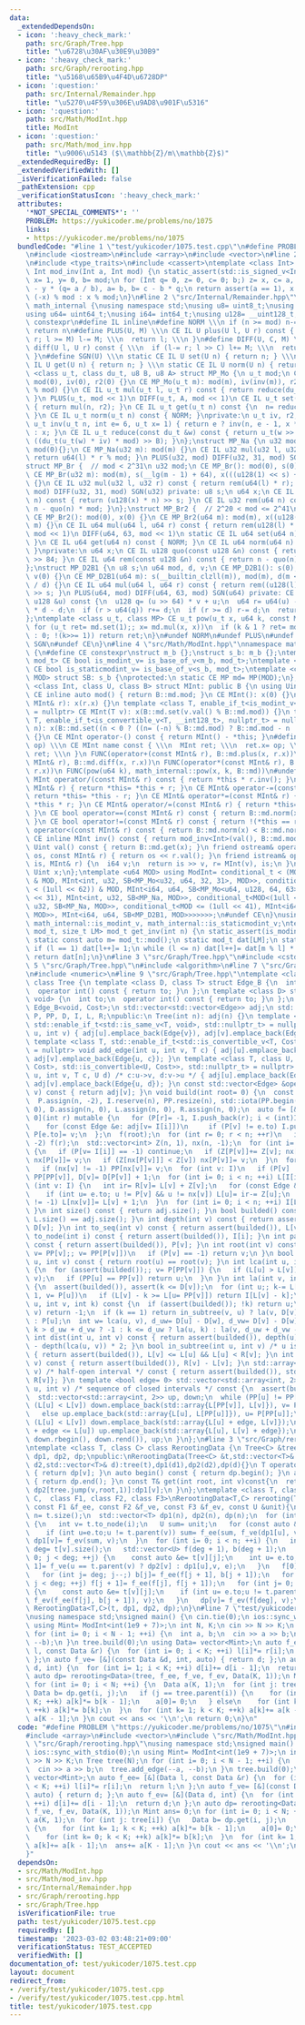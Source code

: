 ```yaml
---
data:
  _extendedDependsOn:
  - icon: ':heavy_check_mark:'
    path: src/Graph/Tree.hpp
    title: "\u6728\u30AF\u30E9\u30B9"
  - icon: ':heavy_check_mark:'
    path: src/Graph/rerooting.hpp
    title: "\u5168\u65B9\u4F4D\u6728DP"
  - icon: ':question:'
    path: src/Internal/Remainder.hpp
    title: "\u5270\u4F59\u306E\u9AD8\u901F\u5316"
  - icon: ':question:'
    path: src/Math/ModInt.hpp
    title: ModInt
  - icon: ':question:'
    path: src/Math/mod_inv.hpp
    title: "\u9006\u5143 ($\\mathbb{Z}/m\\mathbb{Z}$)"
  _extendedRequiredBy: []
  _extendedVerifiedWith: []
  _isVerificationFailed: false
  _pathExtension: cpp
  _verificationStatusIcon: ':heavy_check_mark:'
  attributes:
    '*NOT_SPECIAL_COMMENTS*': ''
    PROBLEM: https://yukicoder.me/problems/no/1075
    links:
    - https://yukicoder.me/problems/no/1075
  bundledCode: "#line 1 \"test/yukicoder/1075.test.cpp\"\n#define PROBLEM \"https://yukicoder.me/problems/no/1075\"\
    \n#include <iostream>\n#include <array>\n#include <vector>\n#line 2 \"src/Math/mod_inv.hpp\"\
    \n#include <type_traits>\n#include <cassert>\ntemplate <class Int> constexpr inline\
    \ Int mod_inv(Int a, Int mod) {\n static_assert(std::is_signed_v<Int>);\n Int\
    \ x= 1, y= 0, b= mod;\n for (Int q= 0, z= 0, c= 0; b;) z= x, c= a, x= y, y= z\
    \ - y * (q= a / b), a= b, b= c - b * q;\n return assert(a == 1), x < 0 ? mod -\
    \ (-x) % mod : x % mod;\n}\n#line 2 \"src/Internal/Remainder.hpp\"\nnamespace\
    \ math_internal {\nusing namespace std;\nusing u8= uint8_t;\nusing u32= uint32_t;\n\
    using u64= uint64_t;\nusing i64= int64_t;\nusing u128= __uint128_t;\n#define CE\
    \ constexpr\n#define IL inline\n#define NORM \\\n if (n >= mod) n-= mod; \\\n\
    \ return n\n#define PLUS(U, M) \\\n CE IL U plus(U l, U r) const { \\\n  if (l+=\
    \ r; l >= M) l-= M; \\\n  return l; \\\n }\n#define DIFF(U, C, M) \\\n CE IL U\
    \ diff(U l, U r) const { \\\n  if (l-= r; l >> C) l+= M; \\\n  return l; \\\n\
    \ }\n#define SGN(U) \\\n static CE IL U set(U n) { return n; } \\\n static CE\
    \ IL U get(U n) { return n; } \\\n static CE IL U norm(U n) { return n; }\ntemplate\
    \ <class u_t, class du_t, u8 B, u8 A> struct MP_Mo {\n u_t mod;\n CE MP_Mo():\
    \ mod(0), iv(0), r2(0) {}\n CE MP_Mo(u_t m): mod(m), iv(inv(m)), r2(-du_t(mod)\
    \ % mod) {}\n CE IL u_t mul(u_t l, u_t r) const { return reduce(du_t(l) * r);\
    \ }\n PLUS(u_t, mod << 1)\n DIFF(u_t, A, mod << 1)\n CE IL u_t set(u_t n) const\
    \ { return mul(n, r2); }\n CE IL u_t get(u_t n) const {\n  n= reduce(n);\n  NORM;\n\
    \ }\n CE IL u_t norm(u_t n) const { NORM; }\nprivate:\n u_t iv, r2;\n static CE\
    \ u_t inv(u_t n, int e= 6, u_t x= 1) { return e ? inv(n, e - 1, x * (2 - x * n))\
    \ : x; }\n CE IL u_t reduce(const du_t &w) const { return u_t(w >> B) + mod -\
    \ ((du_t(u_t(w) * iv) * mod) >> B); }\n};\nstruct MP_Na {\n u32 mod;\n CE MP_Na():\
    \ mod(0){};\n CE MP_Na(u32 m): mod(m) {}\n CE IL u32 mul(u32 l, u32 r) const {\
    \ return u64(l) * r % mod; }\n PLUS(u32, mod) DIFF(u32, 31, mod) SGN(u32)\n};\n\
    struct MP_Br {  // mod < 2^31\n u32 mod;\n CE MP_Br(): mod(0), s(0), x(0) {}\n\
    \ CE MP_Br(u32 m): mod(m), s(__lg(m - 1) + 64), x(((u128(1) << s) + m - 1) / m)\
    \ {}\n CE IL u32 mul(u32 l, u32 r) const { return rem(u64(l) * r); }\n PLUS(u32,\
    \ mod) DIFF(u32, 31, mod) SGN(u32) private: u8 s;\n u64 x;\n CE IL u64 quo(u64\
    \ n) const { return (u128(x) * n) >> s; }\n CE IL u32 rem(u64 n) const { return\
    \ n - quo(n) * mod; }\n};\nstruct MP_Br2 {  // 2^20 < mod <= 2^41\n u64 mod;\n\
    \ CE MP_Br2(): mod(0), x(0) {}\n CE MP_Br2(u64 m): mod(m), x((u128(1) << 84) /\
    \ m) {}\n CE IL u64 mul(u64 l, u64 r) const { return rem(u128(l) * r); }\n PLUS(u64,\
    \ mod << 1)\n DIFF(u64, 63, mod << 1)\n static CE IL u64 set(u64 n) { return n;\
    \ }\n CE IL u64 get(u64 n) const { NORM; }\n CE IL u64 norm(u64 n) const { NORM;\
    \ }\nprivate:\n u64 x;\n CE IL u128 quo(const u128 &n) const { return (n * x)\
    \ >> 84; }\n CE IL u64 rem(const u128 &n) const { return n - quo(n) * mod; }\n\
    };\nstruct MP_D2B1 {\n u8 s;\n u64 mod, d, v;\n CE MP_D2B1(): s(0), mod(0), d(0),\
    \ v(0) {}\n CE MP_D2B1(u64 m): s(__builtin_clzll(m)), mod(m), d(m << s), v(u128(-1)\
    \ / d) {}\n CE IL u64 mul(u64 l, u64 r) const { return rem((u128(l) * r) << s)\
    \ >> s; }\n PLUS(u64, mod) DIFF(u64, 63, mod) SGN(u64) private: CE IL u64 rem(const\
    \ u128 &u) const {\n  u128 q= (u >> 64) * v + u;\n  u64 r= u64(u) - (q >> 64)\
    \ * d - d;\n  if (r > u64(q)) r+= d;\n  if (r >= d) r-= d;\n  return r;\n }\n\
    };\ntemplate <class u_t, class MP> CE u_t pow(u_t x, u64 k, const MP &md) {\n\
    \ for (u_t ret= md.set(1);; x= md.mul(x, x))\n  if (k & 1 ? ret= md.mul(ret, x)\
    \ : 0; !(k>>= 1)) return ret;\n}\n#undef NORM\n#undef PLUS\n#undef DIFF\n#undef\
    \ SGN\n#undef CE\n}\n#line 4 \"src/Math/ModInt.hpp\"\nnamespace math_internal\
    \ {\n#define CE constexpr\nstruct m_b {};\nstruct s_b: m_b {};\ntemplate <class\
    \ mod_t> CE bool is_modint_v= is_base_of_v<m_b, mod_t>;\ntemplate <class mod_t>\
    \ CE bool is_staticmodint_v= is_base_of_v<s_b, mod_t>;\ntemplate <class MP, u64\
    \ MOD> struct SB: s_b {\nprotected:\n static CE MP md= MP(MOD);\n};\ntemplate\
    \ <class Int, class U, class B> struct MInt: public B {\n using Uint= U;\n static\
    \ CE inline auto mod() { return B::md.mod; }\n CE MInt(): x(0) {}\n CE MInt(const\
    \ MInt& r): x(r.x) {}\n template <class T, enable_if_t<is_modint_v<T>, nullptr_t>\
    \ = nullptr> CE MInt(T v): x(B::md.set(v.val() % B::md.mod)) {}\n template <class\
    \ T, enable_if_t<is_convertible_v<T, __int128_t>, nullptr_t> = nullptr> CE MInt(T\
    \ n): x(B::md.set((n < 0 ? ((n= (-n) % B::md.mod) ? B::md.mod - n : n) : n % B::md.mod)))\
    \ {}\n CE MInt operator-() const { return MInt() - *this; }\n#define FUNC(name,\
    \ op) \\\n CE MInt name const { \\\n  MInt ret; \\\n  ret.x= op; \\\n  return\
    \ ret; \\\n }\n FUNC(operator+(const MInt& r), B::md.plus(x, r.x))\n FUNC(operator-(const\
    \ MInt& r), B::md.diff(x, r.x))\n FUNC(operator*(const MInt& r), B::md.mul(x,\
    \ r.x))\n FUNC(pow(u64 k), math_internal::pow(x, k, B::md))\n#undef FUNC\n CE\
    \ MInt operator/(const MInt& r) const { return *this * r.inv(); }\n CE MInt& operator+=(const\
    \ MInt& r) { return *this= *this + r; }\n CE MInt& operator-=(const MInt& r) {\
    \ return *this= *this - r; }\n CE MInt& operator*=(const MInt& r) { return *this=\
    \ *this * r; }\n CE MInt& operator/=(const MInt& r) { return *this= *this / r;\
    \ }\n CE bool operator==(const MInt& r) const { return B::md.norm(x) == B::md.norm(r.x);\
    \ }\n CE bool operator!=(const MInt& r) const { return !(*this == r); }\n CE bool\
    \ operator<(const MInt& r) const { return B::md.norm(x) < B::md.norm(r.x); }\n\
    \ CE inline MInt inv() const { return mod_inv<Int>(val(), B::md.mod); }\n CE inline\
    \ Uint val() const { return B::md.get(x); }\n friend ostream& operator<<(ostream&\
    \ os, const MInt& r) { return os << r.val(); }\n friend istream& operator>>(istream&\
    \ is, MInt& r) {\n  i64 v;\n  return is >> v, r= MInt(v), is;\n }\nprivate:\n\
    \ Uint x;\n};\ntemplate <u64 MOD> using ModInt= conditional_t < (MOD < (1 << 30))\
    \ & MOD, MInt<int, u32, SB<MP_Mo<u32, u64, 32, 31>, MOD>>, conditional_t < (MOD\
    \ < (1ull << 62)) & MOD, MInt<i64, u64, SB<MP_Mo<u64, u128, 64, 63>, MOD>>, conditional_t<MOD<(1u\
    \ << 31), MInt<int, u32, SB<MP_Na, MOD>>, conditional_t<MOD<(1ull << 32), MInt<i64,\
    \ u32, SB<MP_Na, MOD>>, conditional_t<MOD <= (1ull << 41), MInt<i64, u64, SB<MP_Br2,\
    \ MOD>>, MInt<i64, u64, SB<MP_D2B1, MOD>>>>>>>;\n#undef CE\n}\nusing math_internal::ModInt,\
    \ math_internal::is_modint_v, math_internal::is_staticmodint_v;\ntemplate <class\
    \ mod_t, size_t LM> mod_t get_inv(int n) {\n static_assert(is_modint_v<mod_t>);\n\
    \ static const auto m= mod_t::mod();\n static mod_t dat[LM];\n static int l= 1;\n\
    \ if (l == 1) dat[l++]= 1;\n while (l <= n) dat[l++]= dat[m % l] * (m - m / l);\n\
    \ return dat[n];\n}\n#line 3 \"src/Graph/Tree.hpp\"\n#include <cstddef>\n#line\
    \ 5 \"src/Graph/Tree.hpp\"\n#include <algorithm>\n#line 7 \"src/Graph/Tree.hpp\"\
    \n#include <numeric>\n#line 9 \"src/Graph/Tree.hpp\"\ntemplate <class Cost= void>\
    \ class Tree {\n template <class D, class T> struct Edge_B {\n  int to;\n  T cost;\n\
    \  operator int() const { return to; }\n };\n template <class D> struct Edge_B<D,\
    \ void> {\n  int to;\n  operator int() const { return to; }\n };\n using Edge=\
    \ Edge_B<void, Cost>;\n std::vector<std::vector<Edge>> adj;\n std::vector<int>\
    \ P, PP, D, I, L, R;\npublic:\n Tree(int n): adj(n) {}\n template <class T= Cost,\
    \ std::enable_if_t<std::is_same_v<T, void>, std::nullptr_t> = nullptr> void add_edge(int\
    \ u, int v) { adj[u].emplace_back(Edge{v}), adj[v].emplace_back(Edge{u}); }\n\
    \ template <class T, std::enable_if_t<std::is_convertible_v<T, Cost>, std::nullptr_t>\
    \ = nullptr> void add_edge(int u, int v, T c) { adj[u].emplace_back(Edge{v, c}),\
    \ adj[v].emplace_back(Edge{u, c}); }\n template <class T, class U, std::enable_if_t<std::conjunction_v<std::is_convertible<T,\
    \ Cost>, std::is_convertible<U, Cost>>, std::nullptr_t> = nullptr> void add_edge(int\
    \ u, int v, T c, U d) /* c:u->v, d:v->u */ { adj[u].emplace_back(Edge{v, c}),\
    \ adj[v].emplace_back(Edge{u, d}); }\n const std::vector<Edge> &operator[](int\
    \ v) const { return adj[v]; }\n void build(int root= 0) {\n  const int n= adj.size();\n\
    \  P.assign(n, -2), I.reserve(n), PP.resize(n), std::iota(PP.begin(), PP.end(),\
    \ 0), D.assign(n, 0), L.assign(n, 0), R.assign(n, 0);\n  auto f= [&, i= 0, v=\
    \ 0](int r) mutable {\n   for (P[r]= -1, I.push_back(r); i < (int)I.size(); ++i)\n\
    \    for (const Edge &e: adj[v= I[i]])\n     if (P[v] != e.to) I.push_back(e.to),\
    \ P[e.to]= v;\n  };\n  f(root);\n  for (int r= 0; r < n; ++r)\n   if (P[r] ==\
    \ -2) f(r);\n  std::vector<int> Z(n, 1), nx(n, -1);\n  for (int i= n, v; i--;)\
    \ {\n   if (P[v= I[i]] == -1) continue;\n   if (Z[P[v]]+= Z[v]; nx[P[v]] == -1)\
    \ nx[P[v]]= v;\n   if (Z[nx[P[v]]] < Z[v]) nx[P[v]]= v;\n  }\n  for (int v: I)\n\
    \   if (nx[v] != -1) PP[nx[v]]= v;\n  for (int v: I)\n   if (P[v] != -1) PP[v]=\
    \ PP[PP[v]], D[v]= D[P[v]] + 1;\n  for (int i= 0; i < n; ++i) L[I[i]]= i;\n  for\
    \ (int v: I) {\n   int ir= R[v]= L[v] + Z[v];\n   for (const Edge &e: adj[v])\n\
    \    if (int u= e.to; u != P[v] && u != nx[v]) L[u]= ir-= Z[u];\n   if (nx[v]\
    \ != -1) L[nx[v]]= L[v] + 1;\n  }\n  for (int i= 0; i < n; ++i) I[L[i]]= i;\n\
    \ }\n int size() const { return adj.size(); }\n bool builded() const { return\
    \ L.size() == adj.size(); }\n int depth(int v) const { return assert(builded()),\
    \ D[v]; }\n int to_seq(int v) const { return assert(builded()), L[v]; }\n int\
    \ to_node(int i) const { return assert(builded()), I[i]; }\n int parent(int v)\
    \ const { return assert(builded()), P[v]; }\n int root(int v) const {\n  for (assert(builded()),\
    \ v= PP[v];; v= PP[P[v]])\n   if (P[v] == -1) return v;\n }\n bool connected(int\
    \ u, int v) const { return root(u) == root(v); }\n int lca(int u, int v) const\
    \ {\n  for (assert(builded());; v= P[PP[v]]) {\n   if (L[u] > L[v]) std::swap(u,\
    \ v);\n   if (PP[u] == PP[v]) return u;\n  }\n }\n int la(int v, int k) const\
    \ {\n  assert(builded()), assert(k <= D[v]);\n  for (int u;; k-= L[v] - L[u] +\
    \ 1, v= P[u])\n   if (L[v] - k >= L[u= PP[v]]) return I[L[v] - k];\n }\n int jump(int\
    \ u, int v, int k) const {\n  if (assert(builded()); !k) return u;\n  if (u ==\
    \ v) return -1;\n  if (k == 1) return in_subtree(v, u) ? la(v, D[v] - D[u] - 1)\
    \ : P[u];\n  int w= lca(u, v), d_uw= D[u] - D[w], d_vw= D[v] - D[w];\n  return\
    \ k > d_uw + d_vw ? -1 : k <= d_uw ? la(u, k) : la(v, d_uw + d_vw - k);\n }\n\
    \ int dist(int u, int v) const { return assert(builded()), depth(u) + depth(v)\
    \ - depth(lca(u, v)) * 2; }\n bool in_subtree(int u, int v) /* u is in v */ const\
    \ { return assert(builded()), L[v] <= L[u] && L[u] < R[v]; }\n int subtree_size(int\
    \ v) const { return assert(builded()), R[v] - L[v]; }\n std::array<int, 2> subtree(int\
    \ v) /* half-open interval */ const { return assert(builded()), std::array{L[v],\
    \ R[v]}; }\n template <bool edge= 0> std::vector<std::array<int, 2>> path(int\
    \ u, int v) /* sequence of closed intervals */ const {\n  assert(builded());\n\
    \  std::vector<std::array<int, 2>> up, down;\n  while (PP[u] != PP[v]) {\n   if\
    \ (L[u] < L[v]) down.emplace_back(std::array{L[PP[v]], L[v]}), v= P[PP[v]];\n\
    \   else up.emplace_back(std::array{L[u], L[PP[u]]}), u= P[PP[u]];\n  }\n  if\
    \ (L[u] < L[v]) down.emplace_back(std::array{L[u] + edge, L[v]});\n  else if (L[v]\
    \ + edge <= L[u]) up.emplace_back(std::array{L[u], L[v] + edge});\n  return up.insert(up.end(),\
    \ down.rbegin(), down.rend()), up;\n }\n};\n#line 3 \"src/Graph/rerooting.hpp\"\
    \ntemplate <class T, class C> class RerootingData {\n Tree<C> &tree;\n std::vector<T>\
    \ dp1, dp2, dp;\npublic:\nRerootingData(Tree<C> &t,std::vector<T>& d1,std::vector<T>&\
    \ d2,std::vector<T>& d):tree(t),dp1(d1),dp2(d2),dp(d){}\n T operator[](int v)const\
    \ { return dp[v]; }\n auto begin() const { return dp.begin(); }\n auto end() const\
    \ { return dp.end(); }\n const T& get(int root, int v)const{\n  return root==v?dp[v]:tree.in_subtree(root,v)?\
    \ dp2[tree.jump(v,root,1)]:dp1[v];\n }\n};\ntemplate <class T, class U, class\
    \ C,  class F1, class F2, class F3>\nRerootingData<T,C> rerooting(Tree<C> &t,\
    \ const F1 &f_ee, const F2 &f_ve, const F3 &f_ev, const U &unit){\n  const int\
    \ n= t.size();\n  std::vector<T> dp1(n), dp2(n), dp(n);\n  for (int i= n; i--;)\
    \ {\n   int v= t.to_node(i);\n   U sum= unit;\n   for (const auto &e: t[v])\n\
    \    if (int u=e.to;u != t.parent(v)) sum= f_ee(sum, f_ve(dp1[u], v, e));\n  \
    \ dp1[v]= f_ev(sum, v);\n  }\n  for (int i= 0; i < n; ++i) {\n   int v= t.to_node(i),\
    \ deg= t[v].size();\n   std::vector<U> f(deg + 1), b(deg + 1);\n   for (int j=\
    \ 0; j < deg; ++j) {\n    const auto &e= t[v][j];\n    int u= e.to;\n    f[j +\
    \ 1]= f_ve(u == t.parent(v) ? dp2[v] : dp1[u],v, e);\n   }\n   f[0]= b[deg]= unit;\n\
    \   for (int j= deg; j--;) b[j]= f_ee(f[j + 1], b[j + 1]);\n   for (int j= 0;\
    \ j < deg; ++j) f[j + 1]= f_ee(f[j], f[j + 1]);\n   for (int j= 0; j < deg; ++j)\
    \ {\n    const auto &e= t[v][j];\n    if (int u= e.to;u != t.parent(v)) dp2[u]=\
    \ f_ev(f_ee(f[j], b[j + 1]), v);\n   }\n   dp[v]= f_ev(f[deg], v);\n  }\n return\
    \ RerootingData<T,C>(t, dp1, dp2, dp);\n}\n#line 7 \"test/yukicoder/1075.test.cpp\"\
    \nusing namespace std;\nsigned main() {\n cin.tie(0);\n ios::sync_with_stdio(0);\n\
    \ using Mint= ModInt<int(1e9 + 7)>;\n int N, K;\n cin >> N >> K;\n Tree tree(N);\n\
    \ for (int i= 0; i < N - 1; ++i) {\n  int a, b;\n  cin >> a >> b;\n  tree.add_edge(--a,\
    \ --b);\n }\n tree.build(0);\n using Data= vector<Mint>;\n auto f_ee= [&](Data\
    \ l, const Data &r) {\n  for (int i= 0; i < K; ++i) l[i]*= r[i];\n  return l;\n\
    \ };\n auto f_ve= [&](const Data &d, int, auto) { return d; };\n auto f_ev= [&](Data\
    \ d, int) {\n  for (int i= 1; i < K; ++i) d[i]+= d[i - 1];\n  return d;\n };\n\
    \ auto dp= rerooting<Data>(tree, f_ee, f_ve, f_ev, Data(K, 1));\n Mint ans= 0;\n\
    \ for (int i= 0; i < N; ++i) {\n  Data a(K, 1);\n  for (int j: tree[i]) {\n  \
    \ Data b= dp.get(i, j);\n   if (j == tree.parent(i)) {\n    for (int k= 1; k <\
    \ K; ++k) a[k]*= b[k - 1];\n    a[0]= 0;\n   } else\n    for (int k= 0; k < K;\
    \ ++k) a[k]*= b[k];\n  }\n  for (int k= 1; k < K; ++k) a[k]+= a[k - 1];\n  ans+=\
    \ a[K - 1];\n }\n cout << ans << '\\n';\n return 0;\n}\n"
  code: "#define PROBLEM \"https://yukicoder.me/problems/no/1075\"\n#include <iostream>\n\
    #include <array>\n#include <vector>\n#include \"src/Math/ModInt.hpp\"\n#include\
    \ \"src/Graph/rerooting.hpp\"\nusing namespace std;\nsigned main() {\n cin.tie(0);\n\
    \ ios::sync_with_stdio(0);\n using Mint= ModInt<int(1e9 + 7)>;\n int N, K;\n cin\
    \ >> N >> K;\n Tree tree(N);\n for (int i= 0; i < N - 1; ++i) {\n  int a, b;\n\
    \  cin >> a >> b;\n  tree.add_edge(--a, --b);\n }\n tree.build(0);\n using Data=\
    \ vector<Mint>;\n auto f_ee= [&](Data l, const Data &r) {\n  for (int i= 0; i\
    \ < K; ++i) l[i]*= r[i];\n  return l;\n };\n auto f_ve= [&](const Data &d, int,\
    \ auto) { return d; };\n auto f_ev= [&](Data d, int) {\n  for (int i= 1; i < K;\
    \ ++i) d[i]+= d[i - 1];\n  return d;\n };\n auto dp= rerooting<Data>(tree, f_ee,\
    \ f_ve, f_ev, Data(K, 1));\n Mint ans= 0;\n for (int i= 0; i < N; ++i) {\n  Data\
    \ a(K, 1);\n  for (int j: tree[i]) {\n   Data b= dp.get(i, j);\n   if (j == tree.parent(i))\
    \ {\n    for (int k= 1; k < K; ++k) a[k]*= b[k - 1];\n    a[0]= 0;\n   } else\n\
    \    for (int k= 0; k < K; ++k) a[k]*= b[k];\n  }\n  for (int k= 1; k < K; ++k)\
    \ a[k]+= a[k - 1];\n  ans+= a[K - 1];\n }\n cout << ans << '\\n';\n return 0;\n\
    }"
  dependsOn:
  - src/Math/ModInt.hpp
  - src/Math/mod_inv.hpp
  - src/Internal/Remainder.hpp
  - src/Graph/rerooting.hpp
  - src/Graph/Tree.hpp
  isVerificationFile: true
  path: test/yukicoder/1075.test.cpp
  requiredBy: []
  timestamp: '2023-03-02 03:48:21+09:00'
  verificationStatus: TEST_ACCEPTED
  verifiedWith: []
documentation_of: test/yukicoder/1075.test.cpp
layout: document
redirect_from:
- /verify/test/yukicoder/1075.test.cpp
- /verify/test/yukicoder/1075.test.cpp.html
title: test/yukicoder/1075.test.cpp
---
```

